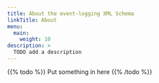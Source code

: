 ```yaml
---
title: About the event-logging XML Schema
linkTitle: About
menu:
  main:
    weight: 10
description: >
  TODO add a description
---
```


{{% todo %}}
Put something in here
{{% /todo %}}






